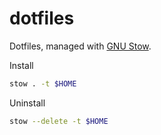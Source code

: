 # dotfiles

Dotfiles, managed with [GNU Stow](https://www.gnu.org/software/stow/).

Install

```bash
stow . -t $HOME
```

Uninstall

```bash
stow --delete -t $HOME
```
